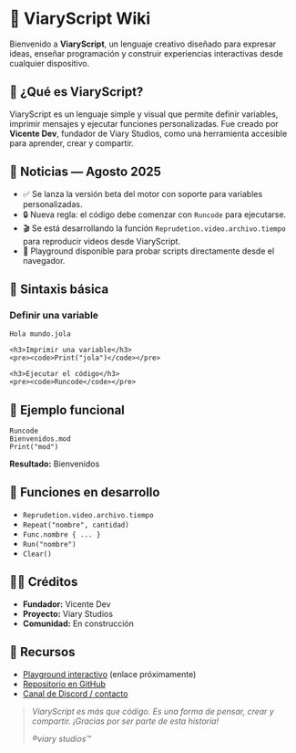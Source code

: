 </head>
<body>

  <h1>🧠 ViaryScript Wiki</h1>
  <div class="section">
    <p>Bienvenido a <strong>ViaryScript</strong>, un lenguaje creativo diseñado para expresar ideas, enseñar programación y construir experiencias interactivas desde cualquier dispositivo.</p>
  </div>

  <div class="section">
    <h2>🚀 ¿Qué es ViaryScript?</h2>
    <p>ViaryScript es un lenguaje simple y visual que permite definir variables, imprimir mensajes y ejecutar funciones personalizadas. Fue creado por <strong>Vicente Dev</strong>, fundador de Viary Studios, como una herramienta accesible para aprender, crear y compartir.</p>
  </div>

  <div class="section">
    <h2>📰 Noticias — Agosto 2025</h2>
    <ul>
      <li>✅ Se lanza la versión beta del motor con soporte para variables personalizadas.</li>
      <li>🔒 Nueva regla: el código debe comenzar con <code>Runcode</code> para ejecutarse.</li>
      <li>🎬 Se está desarrollando la función <code>Reprudetion.video.archivo.tiempo</code> para reproducir videos desde ViaryScript.</li>
      <li>🧪 Playground disponible para probar scripts directamente desde el navegador.</li>
    </ul>
  </div>

  <div class="section">
    <h2>📜 Sintaxis básica</h2>
    <h3>Definir una variable</h3>
    <pre><code>Hola mundo.jola</code></pre>

    <h3>Imprimir una variable</h3>
    <pre><code>Print("jola")</code></pre>

    <h3>Ejecutar el código</h3>
    <pre><code>Runcode</code></pre>
  </div>

  <div class="section">
    <h2>🧪 Ejemplo funcional</h2>
    <pre><code>Runcode
Bienvenidos.mod
Print("mod")</code></pre>
    <p><strong>Resultado:</strong> Bienvenidos</p>
  </div>

  <div class="section">
    <h2>🧩 Funciones en desarrollo</h2>
    <ul>
      <li><code>Reprudetion.video.archivo.tiempo</code></li>
      <li><code>Repeat("nombre", cantidad)</code></li>
      <li><code>Func.nombre { ... }</code></li>
      <li><code>Run("nombre")</code></li>
      <li><code>Clear()</code></li>
    </ul>
  </div>

  <div class="section">
    <h2>🧑‍💻 Créditos</h2>
    <ul>
      <li><strong>Fundador:</strong> Vicente Dev</li>
      <li><strong>Proyecto:</strong> Viary Studios</li>
      <li><strong>Comunidad:</strong> En construcción</li>
    </ul>
  </div>

  <div class="section">
    <h2>📎 Recursos</h2>
    <ul>
      <li><a href="#">Playground interactivo</a> (enlace próximamente)</li>
      <li><a href="#">Repositorio en GitHub</a></li>
      <li><a href="#">Canal de Discord / contacto</a></li>
    </ul>
  </div>

  <div class="section">
    <blockquote>
      <p><em>ViaryScript es más que código. Es una forma de pensar, crear y compartir.  
      ¡Gracias por ser parte de esta historia!</em></p>
      <p><em> ®viary studios™</em></p>
    </blockquote>
  </div>

</body>
</html>
